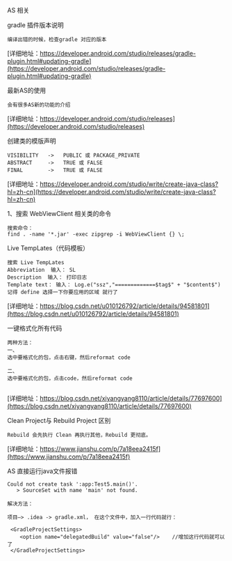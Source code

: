 
AS 相关


gradle 插件版本说明
```
编译出错的时候，检查gradle 对应的版本
```
[详细地址：https://developer.android.com/studio/releases/gradle-plugin.html#updating-gradle](https://developer.android.com/studio/releases/gradle-plugin.html#updating-gradle)

最新AS的使用
```
会有很多AS新的功能的介绍
```
[详细地址：https://developer.android.com/studio/releases](https://developer.android.com/studio/releases)

创建类的模版声明
```
VISIBILITY   ->   PUBLIC 或 PACKAGE_PRIVATE
ABSTRACT     ->   TRUE 或 FALSE
FINAL        ->   TRUE 或 FALSE

```
[详细地址：https://developer.android.com/studio/write/create-java-class?hl=zh-cn](https://developer.android.com/studio/write/create-java-class?hl=zh-cn)

1、搜索 WebViewClient 相关类的命令
```
搜索命令：
find . -name '*.jar' -exec zipgrep -i WebViewClient {} \;
```

Live TempLates（代码模板）
```
搜索 Live TempLates
Abbreviation  输入： SL
Description  输入： 打印日志
Template text： 输入： Log.e("ssz","=============$tag$" + "$content$")
记得 define 选择一下你要应用的区域 就行了
```
[详细地址：https://blog.csdn.net/u010126792/article/details/94581801](https://blog.csdn.net/u010126792/article/details/94581801)

一键格式化所有代码
```
两种方法：
一、
选中要格式化的包，点击右键，然后reformat code

二、
选中要格式化的包，点击code，然后reformat code


```
[详细地址：https://blog.csdn.net/xiyangyang8110/article/details/77697600](https://blog.csdn.net/xiyangyang8110/article/details/77697600)

Clean Project与 Rebuild Project 区别
```
Rebuild 会先执行 Clean 再执行其他，Rebuild 更彻底。

```
[详细地址：https://www.jianshu.com/p/7a18eea2415f](https://www.jianshu.com/p/7a18eea2415f)

AS 直接运行java文件报错
```
Could not create task ':app:Test5.main()'.
   > SourceSet with name 'main' not found.

解决方法：

项目—> .idea -> gradle.xml， 在这个文件中，加入一行代码就行：

 <GradleProjectSettings>
    <option name="delegatedBuild" value="false"/>    //增加这行代码就可以了
 </GradleProjectSettings>

```